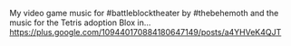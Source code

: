 My video game music for  #battleblocktheater  by  #thebehemoth  and the music for the Tetris adoption Blox in… https://plus.google.com/109440170884180647149/posts/a4YHVeK4QJT